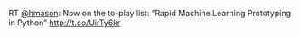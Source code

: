 RT <a href="http://twitter.com/hmason">@hmason</a>: Now on the to-play list: “Rapid Machine Learning Prototyping in Python” <a href="http://t.co/UirTy6kr">http://t.co/UirTy6kr</a>